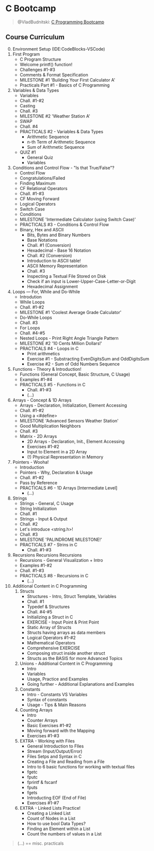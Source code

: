 # C Bootcamp

> @VladBudnitski: [C Programming Bootcamp](https://www.udemy.com/course/c-programming-for-beginners-programming-in-c/)


## Course Curriculum


0. Environment Setup (IDE:CodeBlocks-VSCode)
1. First Program
    - C Program Structure
    - Welcome printf() function!
    - Challenges #1-#3
    - Comments & Format Specification
    - MILESTONE #1 'Building Your First Calculator A'
    - Practicals Part #1 - Basics of C Programming
2. Variables & Data Types
   - Variables
   - Chall. #1-#2
   - Casting
   - Chall. #3
   - MILESTONE #2 'Weather Station A'
   - SWAP
   - Chall. #4
   - PRACTICALS #2 - Variables & Data Types
      - Arithmetic Sequence
      - n-th Term of Arithmetic Sequence
      - Sum of Arithmetic Sequence
   - QUIZ #1
      - General Quiz
      -  Variables
3. Conditions and Control Flow - "Is that True/False"?
   - Control Flow
   - Congratulations/Failed
   - Finding Maximum
   - CF Relational Operators
   - Chall. #1-#3
   - CF Moving Forward
   - Logical Operators
   - Switch Case
   - Conditions
   - MILESTONE 'Intermediate Calculator (using Switch Case)'
   - PRACTICALS #3 - Conditions & Control Flow
   - Binary, Hex and ASCII
     - Bits, Bytes and Binary Numbers
     - Base Notations
     - Chall. #1 (Conversion)
     - Hexadecimal - Base 16 Notation
     - Chall. #2 (Conversion)
     - Introduction to ASCII table!
     - ASCII Memory Representation
     - Chall. #3
     - Inspecting a Textual File Stored on Disk
     - Check if an input is Lower-Upper-Case-Letter-or-Digit
     - Hexadecimal Assignment
4. Loops — For, While and Do-While
   - Introdution
   - While Loops
   - Chall. #1-#2
   - MILESTONE #1 'Coolest Average Grade Calculator'
   - Do-While Loops
   - Chall. #3
   - For Loops
   - Chall. #4-#5
   - Nested Loops - Print Right Angle Triangle Pattern
   - MILESTONE #2 '10 Cents Million Dollars!'
   - PRACTICALS #4 - Loops in C
      - Print arithmetics
      - Exercise #1 - Substracting EvenDigitsSum and OddDigitsSum
      - Exercise #2 - Sum of Odd Numbers Sequence
5. Functions - Theory & Introduction!
   - Functions  (General Concept, Basic Structure, C Usage)
   - Examples #1-#4
   - PRACTICALS #5 - Functions in C
      - Chall. #1-#3
      - (...)
6. Arrays - Concept & 1D Arrays
   - Arrays - Declaration, Initialization, Element Accessing
   - Chall. #1-#2
   - Using a <#define>
   - MILESTONE 'Advanced Sensors Weather Station'
   - Good Multiplication Neighbors
   - Chall. #3
   - Matrix - 2D Arrays
      - 2D Arrays - Declaration, Init., Element Accessing
      - Exercises #1-#2
      - Input to Element in a 2D Array
      - (!) Physical Representation in Memory
7. Pointers - Wooha!
   - Introduction
   - Pointers - Why, Declaration & Usage
   - Chall. #1-#2
   - Pass by Reference
   - PRACTICALS #6 - 1D Arrays [Intermediate Level]
      - (...)
8. Strings
   - Strings - General, C Usage
   - String Initialization
   - Chall. #1
   - Strings - Input & Output
   - Chall. #2
   - Let's introduce <string.h>!
   - Chall. #3
   - MILESTONE 'PALINDROME MILESTONE!'
   - PRACTICALS #7 - Strins in C
      - Chall. #1-#3
9. Recursions Recursions Recursions
   - Recursions - General Visualization + Intro
   - Examples #1-#2
   - Chall. #1-#3
   - PRACTICALS #8 - Recursions in C
      - (...)
10. Additional Content in C Programming
    1. Structs
       - Structures - Intro, Struct Template, Variables
       - Chall. #1
       -  Typedef & Structures
       - Chall. #4-#5
       - Initializing a Struct in C
       - EXERCISE - Input Point & Print Point
       - Static Array of Structs
       - Structs having arrays as data members
       - Logical Operators #1-#2
       - Mathematical Operators
       - Comprehensive EXERCISE
       - Composing struct inside another struct
       - Structs as the BASIS for more Advanced Topics
    2. Unions - Additional Content in C Programming
       - Intro
       - Variables
       - Usage, Practice and Examples
       - Going further - Additional Explanations and Examples
    3. Constants
       - Intro - Constants VS Variables
       - Syntax of constants
       - Usage - Tips & Main Reasons
    4. Counting Arrays
       - Intro
       - Counter Arrays
       - Basic Exercises #1-#2
       - Moving forward with the Mapping
       - Exercises #1-#3
    5. EXTRA - Working with Files
       - General Introduction to FIles
       - Stream (Input/Output/Error)
       - Files Setps and Syntax in C
       - Creating a File and Reading from a File
       - Intro to 6 basic functions for working with textual files
       - fgetc
       - fputc
       - fprintf & fscanf
       - fputs
       - fgets
       - Introducting EOF (End of File)
       - Exercises #1-#7
    6. EXTRA - Linked Lists Practice!
       - Creating a Linked List
       - Count of Nodes in a List
       - How to use bool Data Types?
       - Finding an Element within a List
       - Count the numbers of values in a List 


> (...) == misc. practicals

